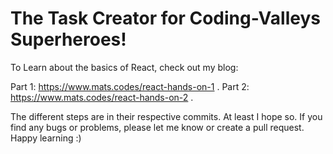 # The Task Creator for Coding-Valleys Superheroes!

To Learn about the basics of React, check out my blog:

Part 1: https://www.mats.codes/react-hands-on-1 . 
Part 2: https://www.mats.codes/react-hands-on-2 . 

The different steps are in their respective commits. At least I hope so. If you find any bugs or problems, please let me know or create a pull request. Happy learning :)
